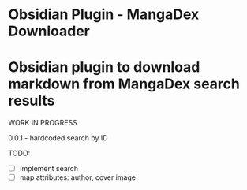 # Obsidian Plugin - MangaDex Downloader
# Obsidian plugin to download markdown from MangaDex search results 

WORK IN PROGRESS

0.0.1 - hardcoded search by ID

TODO:
- [ ] implement search
- [ ] map attributes: author, cover image
